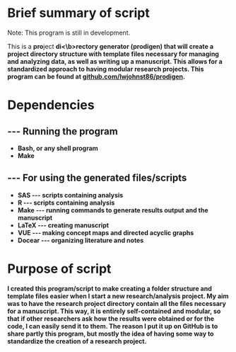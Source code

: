 # Brief summary of script #

Note: This program is still in development.

This is a <b>pro</b>ject <b>di<\b>rectory <b>gen</b>erator (prodigen) that will create a project directory structure with template files necessary for managing and analyzing data, as well as writing up a manuscript.  This allows for a standardized approach to having modular research projects.  This program can be found at [github.com/lwjohnst86/prodigen](https://github.com/lwjohnst86/prodigen).

# Dependencies #

## --- Running the program ##

* Bash, or any shell program
* Make

## --- For using the generated files/scripts ##

* SAS --- scripts containing analysis
* R --- scripts containing analysis
* Make --- running commands to generate results output and the manuscript
* LaTeX --- creating manuscript
* VUE --- making concept maps and directed acyclic graphs
* Docear --- organizing literature and notes

# Purpose of script #

I created this program/script to make creating a folder structure and template files easier when I start a new research/analysis project.  My aim was to have the research project directory contain all the files necessary for a manuscript.  This way, it is entirely self-contained and modular, so that if other researchers ask how the results were obtained or for the code, I can easily send it to them.  The reason I put it up on GitHub is to share partly this program, but mostly the idea of having some way to standardize the creation of a research project.
